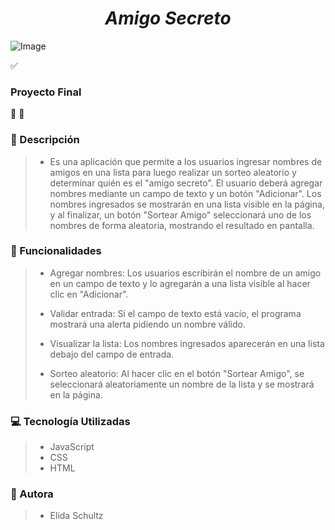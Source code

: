 
***<h1 align="center">Amigo Secreto</h1>***

![Image](https://github.com/user-attachments/assets/a154d9d9-d5f6-4dd2-8291-79d99a74fc29)

:white_check_mark:<h3>Proyecto Final</h3>:100: :tada:

### :loudspeaker: Descripción
>- Es una aplicación que permite a los usuarios ingresar nombres de amigos en una lista para luego realizar un sorteo aleatorio y determinar quién es el "amigo secreto".
   El usuario deberá agregar nombres mediante un campo de texto y un botón "Adicionar". Los nombres ingresados se mostrarán en una lista visible en la página, y al finalizar, un botón "Sortear Amigo" seleccionará uno de los nombres de forma aleatoria, mostrando el resultado en pantalla.
### :hammer: Funcionalidades
>- Agregar nombres: Los usuarios escribirán el nombre de un amigo en un campo de texto y lo agregarán a una lista visible al hacer clic en "Adicionar".
>
>- Validar entrada: Si el campo de texto está vacío, el programa mostrará una alerta pidiendo un nombre válido.
>
>- Visualizar la lista: Los nombres ingresados aparecerán en una lista debajo del campo de entrada.
>
>- Sorteo aleatorio: Al hacer clic en el botón "Sortear Amigo", se seleccionará aleatoriamente un nombre de la lista y se mostrará en la página.
>
### :computer: Tecnología Utilizadas
>- JavaScript
>- CSS
>- HTML
### :girl: Autora
>- Elida Schultz